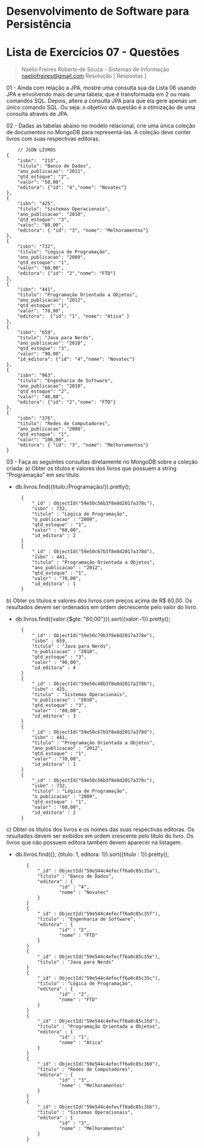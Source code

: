 # Desenvolvimento de Software para Persistência

# Lista de Exercícios 07 - Questões

> Naélio Freires Roberto de Souza - Sistemas de Informação
> naeliofreires@gmail.com
> Resolução [ Respostas ]

01 - Ainda com relação a JPA, mostre uma consulta sua da Lista 06 usando JPA e     envolvendo mais de uma tabela, que é transformada em 2 ou mais comandos SQL. Depois, altere a consulta JPA para que ela gere apenas um único comando SQL. Ou seja: o objetivo da questão é a otimização de uma consulta através de JPA.

02 -  Dadas as tabelas abaixo no modelo relacional, crie uma única coleção de documentos no MongoDB para representá-las. A coleção deve conter livros com suas respectivas editoras. 

        // JSON LIVROS
    { 
        "isbn":  "213", 
        "titulo": "Banco de Dados", 
        "ano_publicacao": "2011", 
        "qtd_estoque": "2", 
        "valor": "50,00",  
        "editora": {"id": "4","nome": "Novatec"}
    },
    {
        "isbn": "425", 
        "titulo": "Sistemas Operacionais", 
        "ano_publicacao": "2010", 
        "qtd_estoque": "3", 
        "valor": "80,00",  
        "editora": { "id": "3", "nome": "Melhoramentos"}
    },
    {
        "isbn": "732", 
        "titulo": "Lógica de Programação", 
        "ano_publicacao": "2009", 
        "qtd_estoque": "1", 
        "valor": "60,00",  
        "editora": {"id": "2","nome": "FTD"}
    },
    {
        "isbn": "441", 
        "titulo": "Programação Orientada a Objetos", 
        "ano_publicacao": "2012", 
        "qtd_estoque": "1", 
        "valor": "70,00",  
        "editora":  {"id": "1", "nome": "Atica" }
    },
    {
        "isbn": "659", 
        "titulo": "Java para Nerds", 
        "ano_publicacao": "2010", 
        "qtd_estoque": "3", 
        "valor": "90,00",  
        "id_editora": {"id": "4","nome": "Novatec"}
    },
    {
        "isbn": "963", 
        "titulo": "Engenharia de Software", 
        "ano_publicacao": "2010", 
        "qtd_estoque": "2", 
        "valor": "40,00",  
        "editora": {"id": "2","nome": "FTD"}
    },
    {
        "isbn": "376", 
        "titulo": "Redes de Computadores", 
        "ano_publicacao": "2008", 
        "qtd_estoque": "1", 
        "valor": "100,00", 
        "editora": { "id": "3", "nome": "Melhoramentos"}
    }

03 - Faça as seguintes consultas diretamente no MongoDB sobre a coleção criada:
a) Obter os títulos e valores dos livros que possuem a string “Programação” em seu título. 
- db.livros.find({titulo:/Programação/}).pretty();

        {
        	"_id" : ObjectId("59e50c56b3f8e8d2017a378c"),
        	"isbn" : 732,
        	"titulo" : "Lógica de Programação",
        	"o_publicacao" : "2009",
        	"qtd_estoque" : "1",
        	"valor" : "60,00",
        	"id_editora" : 2
        }
        {
        	"_id" : ObjectId("59e50c67b3f8e8d2017a378d"),
        	"isbn" : 441,
        	"titulo" : "Programação Orientada a Objetos",
        	"ano_publicacao" : "2012",
        	"qtd_estoque" : "1",
        	"valor" : "70,00",
        	"id_editora" : 1
        }
b) Obter os títulos e valores dos livros com preços acima de R$ 60,00. Os
resultados devem ser ordenados em ordem decrescente pelo valor do livro. 
- db.livros.find({valor:{$gte: "60,00"}}).sort({valor:-1}).pretty();

        {
        	"_id" : ObjectId("59e50c79b3f8e8d2017a378e"),
        	"isbn" : 659,
        	"titulo" : "Java para Nerds",
        	"o_publicacao" : "2010",
        	"qtd_estoque" : "3",
        	"valor" : "90,00",
        	"id_editora" : 4
        }
        {
        	"_id" : ObjectId("59e50c48b3f8e8d2017a378b"),
        	"isbn" : 425,
        	"titulo" : "Sistemas Operacionais",
        	"o_publicacao" : "2010",
        	"qtd_estoque" : "3",
        	"valor" : "80,00",
        	"id_editora" : 3
        }
        {
        	"_id" : ObjectId("59e50c67b3f8e8d2017a378d"),
        	"isbn" : 441,
        	"titulo" : "Programação Orientada a Objetos",
        	"ano_publicacao" : "2012",
        	"qtd_estoque" : "1",
        	"valor" : "70,00",
        	"id_editora" : 1
        }
        {
        	"_id" : ObjectId("59e50c56b3f8e8d2017a378c"),
        	"isbn" : 732,
        	"titulo" : "Lógica de Programação",
        	"o_publicacao" : "2009",
        	"qtd_estoque" : "1",
        	"valor" : "60,00",
        	"id_editora" : 2
        }

c) Obter os títulos dos livros e os nomes das suas respectivas editoras. Os resultados devem ser exibidos em ordem crescente pelo título do livro. Os livros que não possuem editora também devem aparecer na listagem. 

-   db.livros.find({}, {titulo: 1, editora: 1}).sort({titulo : 1}).pretty();

    
            {
                "_id" : ObjectId("59e544c4efecff6a0c85c35a"),
                "titulo" : "Banco de Dados",
                "editora" : {
                        "id" : "4",
                        "nome" : "Novatec"
                }
            }
            {
                "_id" : ObjectId("59e544c4efecff6a0c85c35f"),
                "titulo" : "Engenharia de Software",
                "editora" : {
                        "id" : "2",
                        "nome" : "FTD"
                }
            }
            {
                "_id" : ObjectId("59e544c4efecff6a0c85c35e"),
                "titulo" : "Java para Nerds"
            }
            {
                "_id" : ObjectId("59e544c4efecff6a0c85c35c"),
                "titulo" : "Lógica de Programação",
                "editora" : {
                        "id" : "2",
                        "nome" : "FTD"
                }
            }
            {
                "_id" : ObjectId("59e544c4efecff6a0c85c35d"),
                "titulo" : "Programação Orientada a Objetos",
                "editora" : {
                        "id" : "1",
                        "nome" : "Atica"
                }
            }
            {
                "_id" : ObjectId("59e544c4efecff6a0c85c360"),
                "titulo" : "Redes de Computadores",
                "editora" : {
                        "id" : "3",
                        "nome" : "Melhoramentos"
                }
            }
            {
                "_id" : ObjectId("59e544c4efecff6a0c85c35b"),
                "titulo" : "Sistemas Operacionais",
                "editora" : {
                        "id" : "3",
                        "nome" : "Melhoramentos"
                }
            }




